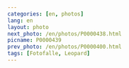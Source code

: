 ```yaml
---
categories: [en, photos]
lang: en
layout: photo
next_photo: /en/photos/P0000438.html
picname: P0000439
prev_photo: /en/photos/P0000400.html
tags: [Fotofalle, Leopard]
---
```

